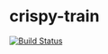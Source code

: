# crispy-train

[![Build Status](https://travis-ci.com/Olunuga/crispy-train.svg?branch=main)](https://travis-ci.com/Olunuga/crispy-train)